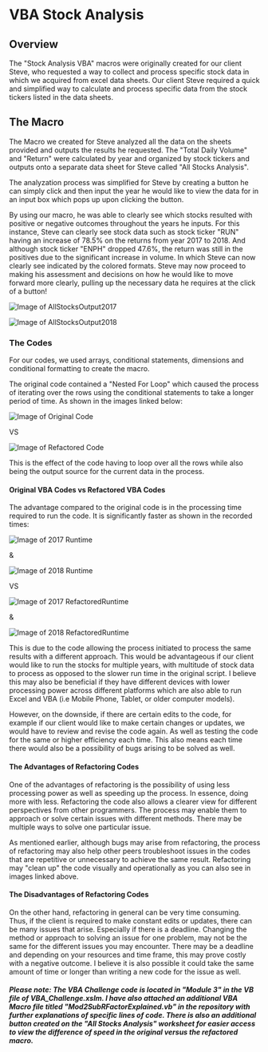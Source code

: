 # **VBA Stock Analysis**

## **Overview**

The "Stock Analysis VBA" macros were originally created for our client Steve, who requested a way to collect and process specific stock data in which we acquired from excel data sheets. Our client Steve required a quick and simplified way to calculate and process specific data from the stock tickers listed in the data sheets. 

## **The Macro**

The Macro we created for Steve analyzed all the data on the sheets provided and outputs the results he requested. The "Total Daily Volume" and "Return" were calculated by year and organized by stock tickers and outputs onto a separate data sheet for Steve called "All Stocks Analysis".

The analyzation process was simplified for Steve by creating a button he can simply click and then input the year he would like to view the data for in an input box which pops up upon clicking the button.

By using our macro, he was able to clearly see which stocks resulted with positive or negative outcomes throughout the years he inputs. For this instance, Steve can clearly see stock data such as stock ticker "RUN" having an increase of 78.5% on the returns from year 2017 to 2018. And although stock ticker "ENPH" dropped 47.6%, the return was still in the positives due to the significant increase in volume. In which Steve can now clearly see indicated by the colored formats. Steve may now proceed to making his assessment and decisions on how he would like to move forward more clearly, pulling up the necessary data he requires at the click of a button!

![Image of AllStocksOutput2017](https://github.com/rainmannyc/StockAnalysis/blob/49cabcfead16110ea69218edc972f657001a6a4a/AllStocksOutput2017.png)

![Image of AllStocksOutput2018](https://github.com/rainmannyc/StockAnalysis/blob/49cabcfead16110ea69218edc972f657001a6a4a/AllStocksOutput2018.png)

### **The Codes**

For our codes, we used arrays, conditional statements, dimensions and conditional formatting to create the macro.

The original code contained a "Nested For Loop" which caused the process of iterating over the rows using the conditional statements to take a longer period of time. As shown in the images linked below:

![Image of Original Code](https://github.com/rainmannyc/StockAnalysis/blob/3c02a6f0f0283cea3266bd3cb87adf1ac61e8cd5/OriginalForLoops.png)

VS 

![Image of Refactored Code](https://github.com/rainmannyc/StockAnalysis/blob/3c02a6f0f0283cea3266bd3cb87adf1ac61e8cd5/RefactoredForLoops.png)

This is the effect of the code having to loop over all the rows while also being the output source for the current data in the process.

#### **Original VBA Codes vs Refactored VBA Codes**

The advantage compared to the original code is in the processing time required to run the code. It is significantly faster as shown in the recorded times: 

![Image of 2017 Runtime](https://github.com/rainmannyc/StockAnalysis/blob/3c02a6f0f0283cea3266bd3cb87adf1ac61e8cd5/VBA_Challenge_2017.png)

&

![Image of 2018 Runtime](https://github.com/rainmannyc/StockAnalysis/blob/3c02a6f0f0283cea3266bd3cb87adf1ac61e8cd5/VBA_Challenge_2018.png)

VS

![Image of 2017 RefactoredRuntime](https://github.com/rainmannyc/StockAnalysis/blob/3c02a6f0f0283cea3266bd3cb87adf1ac61e8cd5/VBA_Challenge_2017RFactor.png)

&

![Image of 2018 RefactoredRuntime](https://github.com/rainmannyc/StockAnalysis/blob/3c02a6f0f0283cea3266bd3cb87adf1ac61e8cd5/VBA_Challenge_2018RFactor.png)

This is due to the code allowing the process initiated to process the same results with a different approach. This would be advantageous if our client would like to run the stocks for multiple years, with multitude of stock data to process as opposed to the slower run time in the original script. I believe this may also be beneficial if they have different devices with lower processing power across different platforms which are also able to run Excel and VBA (i.e Mobile Phone, Tablet, or older computer models). 

However, on the downside, if there are certain edits to the code, for example if our client would like to make certain changes or updates, we would have to review and revise the code again. As well as testing the code for the same or higher efficiency each time. This also means each time there would also be a possibility of bugs arising to be solved as well.

#### **The Advantages of Refactoring Codes**

One of the advantages of refactoring is the possibility of using less processing power as well as speeding up the process. In essence, doing more with less. Refactoring the code also allows a clearer view for different perspectives from other programmers. The process may enable them to approach or solve certain issues with different methods. There may be multiple ways to solve one particular issue.

As mentioned earlier, although bugs may arise from refactoring, the process of refactoring may also help other peers troubleshoot issues in the codes that are repetitive or unnecessary to achieve the same result. Refactoring may "clean up" the code visually and operationally as you can also see in images linked above.

#### **The Disadvantages of Refactoring Codes**

On the other hand, refactoring in general can be very time consuming. Thus, if the client is required to make constant edits or updates, there can be many issues that arise. Especially if there is a deadline. Changing the method or approach to solving an issue for one problem, may not be the same for the different issues you may encounter. There may be a deadline and depending on your resources and time frame, this may prove costly with a negative outcome. I believe it is also possible it could take the same amount of time or longer than writing a new code for the issue as well.

##### **Please note: The VBA Challenge code is located in "Module 3" in the VB file of VBA_Challenge.xslm. I have also attached an additional VBA Macro file titled "Mod2SubRFactorExplained.vb" in the repository with further explanations of specific lines of code. There is also an additional button created on the "All Stocks Analysis" worksheet for easier access to view the difference of speed in the original versus the refactored macro.**

